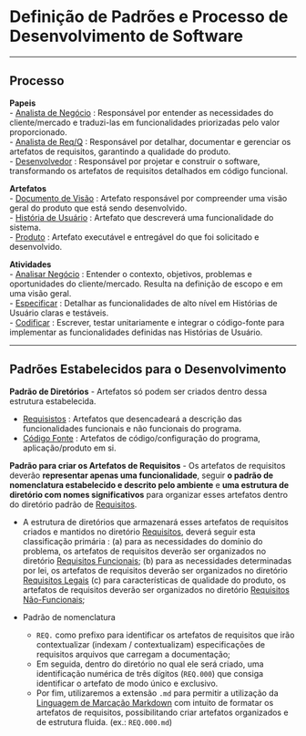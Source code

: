 
# Definição de Padrões e Processo de Desenvolvimento de Software   

---

## Processo

**Papeis**   
    - [Analista de Negócio]() : Responsável por entender as necessidades do cliente/mercado e traduzi-las em funcionalidades priorizadas pelo valor proporcionado.   
    - [Analista de Req/Q]() : Responsável por detalhar, documentar e gerenciar os artefatos de requisitos, garantindo a qualidade do produto.  
    - [Desenvolvedor]() : Responsável por projetar e construir o software, transformando os artefatos de requisitos detalhados em código funcional.   

**Artefatos**   
    - [Documento de Visão]() : Artefato responsável por compreender uma visão geral do produto que está sendo desenvolvido.    
    - [História de Usuário]() : Artefato que descreverá uma funcionalidade do sistema.   
    - [Produto]() : Artefato executável e entregável do que foi solicitado e desenvolvido.  

**Atividades**   
    - [Analisar Negócio]() : Entender o contexto, objetivos, problemas e oportunidades do cliente/mercado. Resulta na definição de escopo e em uma visão geral.  
    - [Especificar]() : Detalhar as funcionalidades de alto nível em Histórias de Usuário claras e testáveis.   
    - [Codificar]() : Escrever, testar unitariamente e integrar o código-fonte para implementar as funcionalidades definidas nas Histórias de Usuário.  

---
## Padrões Estabelecidos para o Desenvolvimento   

**Padrão de Diretórios** - Artefatos só podem ser criados dentro dessa estrutura estabelecida. 

- [Requisistos](documentacao/requisitos/) : Artefatos que desencadeará a descrição das funcionalidades funcionais e não funcionais do programa.
- [Código Fonte](codificacao/) : Artefatos de código/configuração do programa, aplicação/produto em si.

**Padrão para criar os Artefatos de Requisitos** - Os artefatos de requisitos deverão **representar apenas uma funcionalidade**, seguir **o padrão de nomenclatura estabelecido e descrito pelo ambiente** e **uma estrutura de diretório com nomes significativos** para organizar esses artefatos dentro do diretório padrão de [Requisitos](documentacao/requisitos/).

 - A estrutura de diretórios que armazenará esses artefatos de requisitos criados e mantidos no diretório [Requisitos](documentacao/requisitos/), deverá seguir esta classificação primária : (a) para as necessidades do domínio do problema, os artefatos de requisitos deverão ser organizados no diretório [Requisitos Funcionais](documentao/requisitos/funcionais); (b) para as necessidades determinadas por lei, os artefatos de requisitos deverão ser organizados no diretório [Requisitos Legais](documentacao/requisitos/legais) (c) para características de qualidade do produto, os artefatos de requisitos deverão ser organizados no diretório [Requisitos Não-Funcionais](documentacao/requisitos/n-funcionais);   
   
 - Padrão de nomenclatura
   - `REQ.` como prefixo para identificar os artefatos de requisitos que irão contextualizar (indexam / contextualizam) especificações de requisitos arquivos que carregam a documentação;
   - Em seguida, dentro do diretório no qual ele será criado, uma identificação numérica de três dígitos (`REQ.000`) que consiga identificar o artefato de modo único e exclusivo.
   - Por fim, utilizaremos a extensão `.md` para permitir a utilização da [Linguagem de Marcação Markdown](https://www.markdownguide.org/) com intuito de formatar os artefatos de requisitos, possibilitando criar artefatos organizados e de estrutura fluida. (ex.: `REQ.000.md`)
 
